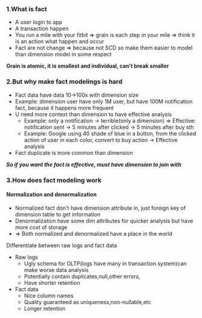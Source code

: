 ### 1.What is fact

- A user login to app
- A transaction happen
- You run a mile with your fitbit => grain is each step in your mile
=> think it is an action what happen and occur
- Fact are not change => because not SCD so make them easier to model than dimension model in some respect

**Grain is atomic, it is smallest and individual, can't break smaller**

### 2.But why make fact modelings is hard

- Fact data have data 10->100x with dimension size
- Example: dimension user have only 1M user, but have 100M notification fact,
because it happens more frequent
- U need more context than dimension to have effective analysis
  - Example: only a notification -> terrible(only a dimension)
  => Effective: notification sent -> 5 minutes after clicked -> 5 minutes after buy sth
  - Example: Google using 40 shade of blue in a button, from the clicked action of
  user in each color, convert to buy action -> Effective analysis
- Fact duplicate is more common than dimension

***So if you want the fact is effective, must have dimension to join with***

### 3.How does fact modeling work

#### Normalization and denormalization

- Normalized fact don't have dimension attribute in, just foreign key of dimension table
to get information
- Denormalization have some dim attributes for quicker analysis but have more cost of storage
- => Both normalized and denormalized have a place in the world

Differentiate between raw logs and fact data
- Raw logs
  - Ugly schema for OLTP(logs have many in transaction system)can
make worse data analysis
  - Potentially contain duplicates,null,other errors,
  - Have shorter retention
- Fact data
  - Nice column names
  - Quality guaranteed as uniqueness,non-nullable,etc
  - Longer retention
    

